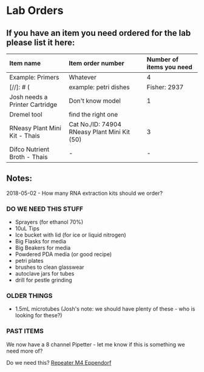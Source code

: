 # Lab Orders

##  If you have an item you need ordered for the lab please list it here:

|  Item name | Item order number | Number of items you need |
|  :-------- | :---------------- | :----------------------- |
|  Example: Primers  |  Whatever  |  4  |
[//]: # (|  example: petri dishes  |  Fisher: 2937  |  one box  |)
| Josh needs a Printer Cartridge | Don't know model | 1 |
| Dremel tool | find the right one |
| RNeasy Plant Mini Kit - Thais | Cat No./ID: 74904 RNeasy Plant Mini Kit (50) | 3 |
|Difco Nutrient Broth - Thais | - | - |

## Notes:

2018-05-02 - How many RNA extraction kits should we order?

### DO WE NEED THIS STUFF

- Sprayers (for ethanol 70%)
- 10uL Tips
- Ice bucket with lid (for ice or liquid nitrogen)
- Big Flasks for media
- Big Beakers for media
- Powdered PDA media (or good recipe)
- petri plates
- brushes to clean glasswear
- autoclave jars for tubes
- drill for pestle grinding

### OLDER THINGS

- 1.5mL microtubes (Josh's note: we should have plenty of these - who is looking for these?)

### PAST ITEMS

We now have a 8 channel Pipetter - let me know if this is something we need more of?

Do we need this? [Repeater M4 Eppendorf](https://online-shop.eppendorf.us/US-en/Manual-Liquid-Handling-44563/Dispensers--Burettes-44566/Repeater-M4-PF-44619.html)
